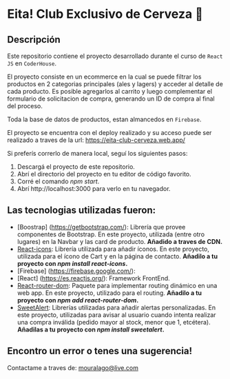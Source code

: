 # Eita! Club Exclusivo de Cerveza 🍻


## Descripción

Este repositorio contiene el proyecto desarrollado durante el curso de `React JS` en `CoderHouse`.

El proyecto consiste en un ecommerce en la cual se puede filtrar los productos en 2 categorias principales (ales y lagers) y acceder al detalle de cada producto. Es posible agregarlos al carrito y luego complementar el formulario de solicitacion de compra, generando un ID de compra al final del proceso.

Toda la base de datos de productos, estan almancedos en `Firebase`.

El proyecto se encuentra con el deploy realizado y su acceso puede ser realizado a traves de la url: https://eita-club-cerveza.web.app/

Si preferís correrlo de manera local, seguí los siguientes pasos:
1. Descargá el proyecto de este repositorio.
2. Abrí el directorio del proyecto en tu editor de código favorito.
3. Corré el comando *npm start*.
4. Abrí http://localhost:3000 para verlo en tu navegador.

## Las tecnologias utilizadas fueron:

* [Boostrap] (https://getbootstrap.com/):  Librería que provee componentes de Bootstrap. En este proyecto, utilizada (entre otro lugares) en la Navbar y las card de producto. **Añadido a traves de CDN.**
* [React-icons](https://react-icons.github.io/react-icons/): Librería utilizada para añadir íconos. En este proyecto, utilizada para el ícono de Cart y en la página de contacto. **Añadilo a tu proyecto con *npm install react-icons*.**
* [Firebase] (https://firebase.google.com/):
* [React] (https://es.reactjs.org/): Framework FrontEnd.    
* [React-router-dom](https://v5.reactrouter.com/web/guides/quick-start): Paquete para implementar routing dinámico en una web app. En este proyecto, utilizado para el routing. **Añadilo a tu proyecto con *npm add react-router-dom*.**
* [SweetAlert](https://sweetalert.js.org/guides/): Librerías utilizadas para añadir alertas personalizadas. En este proyecto, utilizadas para avisar al usuario cuando intenta realizar una compra inválida (pedido mayor al stock, menor que 1, etcétera). **Añadilas a tu proyecto con *npm install sweetalert*.**

## Encontro un error o tenes una sugerencia!
Contactame a traves de: mouralago@live.com

